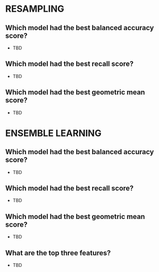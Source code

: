 # RESAMPLING
## Which model had the best balanced accuracy score?
* TBD


## Which model had the best recall score?
* TBD


## Which model had the best geometric mean score?
* TBD




# ENSEMBLE LEARNING 
## Which model had the best balanced accuracy score?
* TBD 


## Which model had the best recall score?
* TBD


## Which model had the best geometric mean score?
* TBD


## What are the top three features?
* TBD